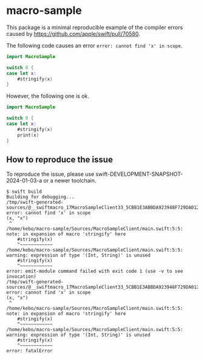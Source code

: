 # macro-sample

This package is a minimal reproducible example of the compiler errors caused by https://github.com/apple/swift/pull/70580.

The following code causes an error `error: cannot find 'x' in scope`.

```swift
import MacroSample

switch 0 {
case let x:
    #stringify(x)
}
```

However, the following one is ok.

```swift
import MacroSample

switch 0 {
case let x:
    #stringify(x)
    print(x)
}
```


## How to reproduce the issue

To reproduce the issue, please use swift-DEVELOPMENT-SNAPSHOT-2024-01-03-a or a newer toolchain.

```console
$ swift build
Building for debugging...
/tmp/swift-generated-sources/@__swiftmacro_17MacroSampleClient33_5CBB1E3ABBDA923948F729DA012CA411Ll9stringifyfMf_.swift:1:2: error: cannot find 'x' in scope
(x, "x")
 ^
/home/kebo/macro-sample/Sources/MacroSampleClient/main.swift:5:5: note: in expansion of macro 'stringify' here
    #stringify(x)
    ^~~~~~~~~~~~~
/home/kebo/macro-sample/Sources/MacroSampleClient/main.swift:5:5: warning: expression of type '(Int, String)' is unused
    #stringify(x)
    ^~~~~~~~~~~~~
error: emit-module command failed with exit code 1 (use -v to see invocation)
/tmp/swift-generated-sources/@__swiftmacro_17MacroSampleClient33_5CBB1E3ABBDA923948F729DA012CA411Ll9stringifyfMf_.swift:1:2: error: cannot find 'x' in scope
(x, "x")
 ^
/home/kebo/macro-sample/Sources/MacroSampleClient/main.swift:5:5: note: in expansion of macro 'stringify' here
    #stringify(x)
    ^~~~~~~~~~~~~
/home/kebo/macro-sample/Sources/MacroSampleClient/main.swift:5:5: warning: expression of type '(Int, String)' is unused
    #stringify(x)
    ^~~~~~~~~~~~~
error: fatalError
```
